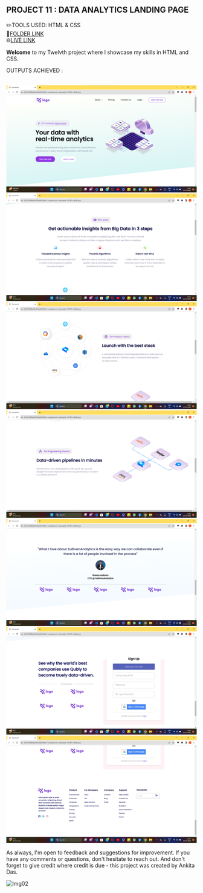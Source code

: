 ## PROJECT 11 :  **DATA ANALYTICS LANDING PAGE** 


✏️TOOLS USED: HTML & CSS<br>
📂[FOLDER LINK](https://github.com/imankitadas/Fullstack-Javascript-Projects-2023/tree/main/HTML%20and%20CSS%20Projects/Project%2012%20-%20Data%20Analytics%20Landing%20Page)<br>
🌐[LIVE LINK](https://65283748bebbcf5ba6470a9d--incandescent-rabanadas-187401.netlify.app/)<br>

**Welcome** to my Twelvth project where I showcase my skills in HTML and CSS.<br> 

OUTPUTS ACHIEVED :<br><br>

![IMG1](./photos/Image1.png)
![IMG2](./photos/Image2.png)
![IMG3](./photos/Image3.png)
![IMG4](./photos/Image4.png) 
![IMG5](./photos/Image5.png)
![IMG6](./photos/Image6.png)
![IMG6](./photos/Image7.png)



As always, I'm open to feedback and suggestions for improvement. If you have any comments or questions, don't hesitate to reach out. And don't forget to give credit where credit is due - this project was created by Ankita Das.

![Img02](https://img.shields.io/badge/By-Ankita%20das-brightgreen)
